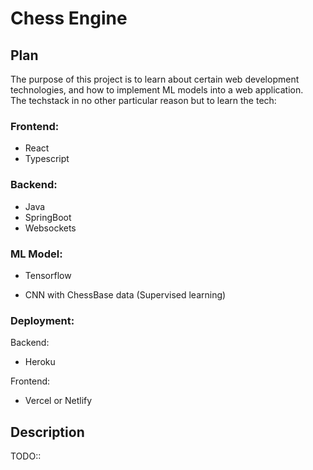 # Chess Engine  
## Plan  
The purpose of this project is to learn about certain web development technologies, and how to implement ML models into a web application.  
The techstack in no other particular reason but to learn the tech:  
### Frontend:  
* React  
* Typescript  
### Backend:  
* Java  
* SpringBoot  
* Websockets  
  
### ML Model:  
* Tensorflow   
 - CNN with ChessBase data (Supervised learning)  
### Deployment:  
Backend:  
* Heroku  
  
Frontend:   
* Vercel or Netlify   
  
## Description  
TODO:: 

